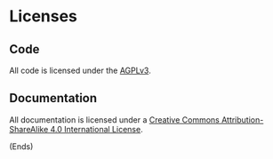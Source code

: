 # Licenses #

## Code ##

All code is licensed under the [AGPLv3](https://www.gnu.org/licenses/agpl-3.0.txt).

## Documentation ##

All documentation is licensed under a [Creative Commons Attribution-ShareAlike 4.0 International License](http://creativecommons.org/licenses/by-sa/4.0/).

(Ends)
